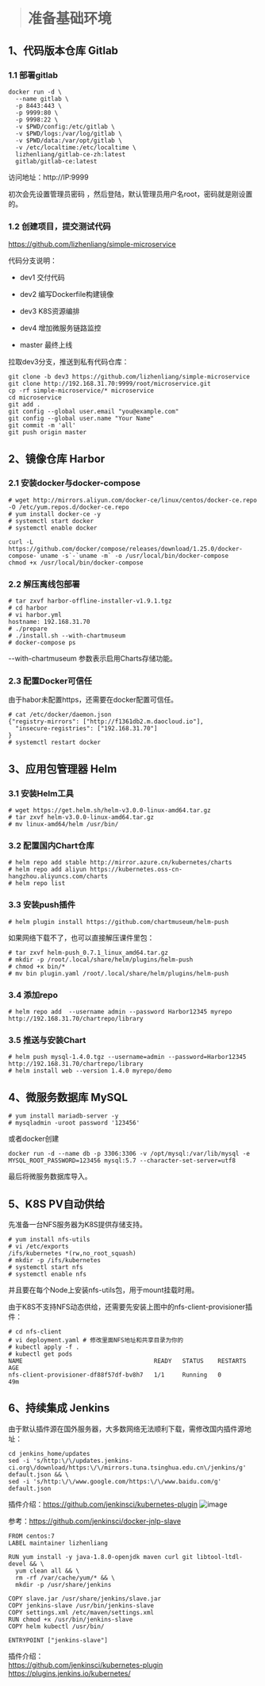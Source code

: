 ># 准备基础环境

## 1、代码版本仓库 Gitlab

### 1.1 部署gitlab

```
docker run -d \
  --name gitlab \
  -p 8443:443 \
  -p 9999:80 \
  -p 9998:22 \
  -v $PWD/config:/etc/gitlab \
  -v $PWD/logs:/var/log/gitlab \
  -v $PWD/data:/var/opt/gitlab \
  -v /etc/localtime:/etc/localtime \
  lizhenliang/gitlab-ce-zh:latest
  gitlab/gitlab-ce:latest
```

访问地址：http://IP:9999

初次会先设置管理员密码 ，然后登陆，默认管理员用户名root，密码就是刚设置的。

### 1.2 创建项目，提交测试代码

https://github.com/lizhenliang/simple-microservice

代码分支说明：

- dev1  交付代码

- dev2 编写Dockerfile构建镜像

- dev3 K8S资源编排

- dev4 增加微服务链路监控

- master 最终上线

拉取dev3分支，推送到私有代码仓库：

```
git clone -b dev3 https://github.com/lizhenliang/simple-microservice
git clone http://192.168.31.70:9999/root/microservice.git
cp -rf simple-microservice/* microservice
cd microservice
git add .
git config --global user.email "you@example.com"
git config --global user.name "Your Name"
git commit -m 'all'
git push origin master
```

## 2、镜像仓库 Harbor

### 2.1 安装docker与docker-compose

```
# wget http://mirrors.aliyun.com/docker-ce/linux/centos/docker-ce.repo -O /etc/yum.repos.d/docker-ce.repo
# yum install docker-ce -y
# systemctl start docker
# systemctl enable docker
```

```
curl -L https://github.com/docker/compose/releases/download/1.25.0/docker-compose-`uname -s`-`uname -m` -o /usr/local/bin/docker-compose
chmod +x /usr/local/bin/docker-compose
```

### 2.2 解压离线包部署

```
# tar zxvf harbor-offline-installer-v1.9.1.tgz
# cd harbor
# vi harbor.yml
hostname: 192.168.31.70
# ./prepare
# ./install.sh --with-chartmuseum
# docker-compose ps 
```

--with-chartmuseum 参数表示启用Charts存储功能。

### 2.3 配置Docker可信任

由于habor未配置https，还需要在docker配置可信任。

```
# cat /etc/docker/daemon.json 
{"registry-mirrors": ["http://f1361db2.m.daocloud.io"],
  "insecure-registries": ["192.168.31.70"]
}
# systemctl restart docker
```

## 3、应用包管理器 Helm

### 3.1 安装Helm工具

```
# wget https://get.helm.sh/helm-v3.0.0-linux-amd64.tar.gz
# tar zxvf helm-v3.0.0-linux-amd64.tar.gz 
# mv linux-amd64/helm /usr/bin/
```

### 3.2 配置国内Chart仓库

```
# helm repo add stable http://mirror.azure.cn/kubernetes/charts
# helm repo add aliyun https://kubernetes.oss-cn-hangzhou.aliyuncs.com/charts 
# helm repo list
```

### 3.3 安装push插件

```
# helm plugin install https://github.com/chartmuseum/helm-push
```

如果网络下载不了，也可以直接解压课件里包：

```
# tar zxvf helm-push_0.7.1_linux_amd64.tar.gz
# mkdir -p /root/.local/share/helm/plugins/helm-push
# chmod +x bin/*
# mv bin plugin.yaml /root/.local/share/helm/plugins/helm-push
```

### 3.4 添加repo

```
# helm repo add  --username admin --password Harbor12345 myrepo http://192.168.31.70/chartrepo/library
```

### 3.5 推送与安装Chart

```
# helm push mysql-1.4.0.tgz --username=admin --password=Harbor12345 http://192.168.31.70/chartrepo/library
# helm install web --version 1.4.0 myrepo/demo
```

## 4、微服务数据库 MySQL

```
# yum install mariadb-server -y
# mysqladmin -uroot password '123456'
```

或者docker创建

```
docker run -d --name db -p 3306:3306 -v /opt/mysql:/var/lib/mysql -e MYSQL_ROOT_PASSWORD=123456 mysql:5.7 --character-set-server=utf8
```

最后将微服务数据库导入。

## 5、K8S PV自动供给

先准备一台NFS服务器为K8S提供存储支持。

```
# yum install nfs-utils
# vi /etc/exports
/ifs/kubernetes *(rw,no_root_squash)
# mkdir -p /ifs/kubernetes
# systemctl start nfs
# systemctl enable nfs
```

并且要在每个Node上安装nfs-utils包，用于mount挂载时用。

由于K8S不支持NFS动态供给，还需要先安装上图中的nfs-client-provisioner插件：

```
# cd nfs-client
# vi deployment.yaml # 修改里面NFS地址和共享目录为你的
# kubectl apply -f .
# kubectl get pods
NAME                                     READY   STATUS    RESTARTS   AGE
nfs-client-provisioner-df88f57df-bv8h7   1/1     Running   0          49m
```

## 6、持续集成 Jenkins

由于默认插件源在国外服务器，大多数网络无法顺利下载，需修改国内插件源地址：

```
cd jenkins_home/updates
sed -i 's/http:\/\/updates.jenkins-ci.org\/download/https:\/\/mirrors.tuna.tsinghua.edu.cn\/jenkins/g' default.json && \
sed -i 's/http:\/\/www.google.com/https:\/\/www.baidu.com/g' default.json
```


插件介绍：https://github.com/jenkinsci/kubernetes-plugin
![image](https://github.com/mykubernetes/linux-install/blob/master/image/jenkins_k8s_01.png)

参考：https://github.com/jenkinsci/docker-jnlp-slave
```
FROM centos:7
LABEL maintainer lizhenliang

RUN yum install -y java-1.8.0-openjdk maven curl git libtool-ltdl-devel && \
  yum clean all && \
  rm -rf /var/cache/yum/* && \
  mkdir -p /usr/share/jenkins

COPY slave.jar /usr/share/jenkins/slave.jar
COPY jenkins-slave /usr/bin/jenkins-slave
COPY settings.xml /etc/maven/settings.xml
RUN chmod +x /usr/bin/jenkins-slave
COPY helm kubectl /usr/bin/

ENTRYPOINT ["jenkins-slave"]
```

插件介绍：  
https://github.com/jenkinsci/kubernetes-plugin  
https://plugins.jenkins.io/kubernetes/  
